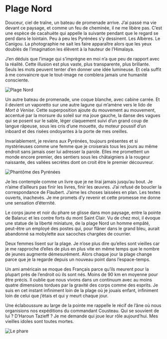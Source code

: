 # Plage Nord

Douceur, ciel de traîne, un bateau de promenade arrive. J’ai passé ma vie devant ce paysage, et comme un feu de cheminée, il ne me libère pas. C’est une espèce de cacahuète qui appelle la suivante pendant que le regard se perd dans le lointain. Peu à peu les Pyrénées s’y dessinent. Les Albères. Le Canigou. La photographie ne sait les faire apparaître alors que les yeux doublés de l’imagination les élèvent à la hauteur de l’Himalaya.

J’en déduis que l’image qui s’imprègne en moi n’a que peu de rapport avec la réalité. Cette illusion est plus vaste, plus transparente, plus brillante. Seuls les mots peuvent tenter d’en donner une idée lumineuse. Et cela suffit à me convaincre que le tout-image ne comblera jamais une humanité consciente.

![Plage Nord](https://tcrouzet.com/images_tc/2013/09/va2_1.jpg)

Un autre bateau de promenade, une coque blanche, avec cabine carrée. Et il devient un vaporetto sur une autre lagune qui m’amène vers le lido de *Mort à Venise*. Cette superposition ajoute du mouvement au mouvement, accentué par la morsure du soleil sur ma joue gauche, la danse des vagues qui se posent sur le sable, léger claquement suivi d’un grand coup de langue râpeuse, sous les cris d’une mouette, du moteur poussif d’un inboard et des risées ondoyantes à la porte de mes oreilles.

Invariablement, je reviens aux Pyrénées, toujours présentes et si mystérieuses comme une femme que je croiserais tous les jours au même endroit sans jamais oser lui adresser la parole. Elles me promettent un monde encore premier, des sentiers sous les châtaigniers à la rougeur naissante, des vallées secrètes dont on croit être le premier découvreur.

![Phantôme des Pyrénées](https://tcrouzet.com/images_tc/2013/09/va2_3.jpg)

Je les contemple comme un livre que je ne lirai jamais jusqu’au bout. Je n’aime d’ailleurs pas finir les livres, finir les œuvres. J’ai refusé de boucler la correspondance de Flaubert. J’aime les choses laissées en plan. Les textes ouverts, inachevés. Je me promets d’y revenir et cette promesse me donne une sensation d’éternité.

Le corps jaune et noir du phare se glisse dans mon paysage, entre la pointe de Balaruc et les contre forts du mont Saint Clair. Vu de chez moi, il évoque une statue de la liberté miniature, de la plage Nord un homme empâté, peut-être un employé des postes qui, pour flâner dans le grand bleu, aurait abandonné sa mobylette aux sacoches chargées de courrier.

Deux femmes lisent sur la plage. Je n’ose plus dire qu’elles sont vieilles car je me rapproche d’elles de plus en plus vite en même temps que le nombre de jeunes augmente démesurément. Alors chaque jour la plage change parce que je la regarde depuis un nouveau point dans l’espace-temps.

Un ami américain se moque des Français parce qu’ils meurent pour la plupart près de l’endroit où ils sont nés. Moins de 90 km en moyenne pour être précis. Il oublie que nous vivons dans un continuum avec au moins quatre dimensions tordues par la gravité des corps comme des esprits. Je suis en cet instant infiniment loin de la plage où je jouais enfant, infiniment loin de celui que j’étais et qui y meurt chaque jour.

Une éclaboussure au large de la pointe me rappelle le récif de l’âne où nous organisions nos expéditions du commandant Cousteau. Qui se souvient de lui ? D’Haroun Tazieff ? Je me demande qui joue leur rôle aujourd’hui. Mes vieilles idoles sont toutes mortes.

![Le phare](https://tcrouzet.com/images_tc/2013/09/va2_2.jpg)